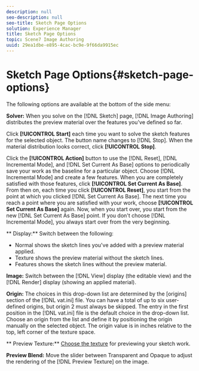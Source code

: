 ```yaml
---
description: null
seo-description: null
seo-title: Sketch Page Options
solution: Experience Manager
title: Sketch Page Options
topic: Scene7 Image Authoring
uuid: 29ea1dbe-e895-4cac-bc9e-9f66da9915ec
---
```


# Sketch Page Options{#sketch-page-options}

The following options are available at the bottom of the side menu:

**Solver:** When you solve on the [!DNL Sketch] page, [!DNL Image Authoring] distributes the preview material over the features you've defined so far.

Click **[!UICONTROL Start]** each time you want to solve the sketch features for the selected object. The button name changes to [!DNL Stop]. When the material distribution looks correct, click **[!UICONTROL Stop]**.

Click the **[!UICONTROL Action]** button to use the [!DNL Reset], [!DNL Incremental Mode], and [!DNL Set Current As Base] options to periodically save your work as the baseline for a particular object. Choose [!DNL Incremental Mode] and create a few features. When you are completely satisfied with those features, click **[!UICONTROL Set Current As Base]**. From then on, each time you click **[!UICONTROL Reset]**, you start from the point at which you clicked [!DNL Set Current As Base]. The next time you reach a point where you are satisfied with your work, choose **[!UICONTROL Set Current As Base]** again. Now, when you start over, you start from the new [!DNL Set Current As Base] point. If you don't choose [!DNL Incremental Mode], you always start over from the very beginning.

** Display:** Switch between the following:

* Normal shows the sketch lines you've added with a preview material applied. 
* Texture shows the preview material without the sketch lines. 
* Features shows the sketch lines without the preview material.

**Image:** Switch between the [!DNL View] display (the editable view) and the [!DNL Render] display (showing an applied material).

**Origin:** The choices in this drop-down list are determined by the [origins] section of the [!DNL vat.ini] file. You can have a total of up to six user-defined origins, but origin 2 must always be skipped. The entry in the first position in the [!DNL vat.ini] file is the default choice in the drop-down list. Choose an origin from the list and define it by positioning the origin manually on the selected object. The origin value is in inches relative to the top, left corner of the texture space.

** Preview Texture:** [Choose the texture](../../c-vat-flow-pg/c-vat-test-flow-work/t-vat-prev-text.md#task-ae35e07a54de4eebb9c17721f54e1132) for previewing your sketch work.

**Preview Blend:** Move the slider between Transparent and Opaque to adjust the rendering of the [!DNL Preview Texture] on the image. 
